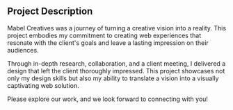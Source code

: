 ## Project Description
Mabel Creatives was a journey of turning a creative vision into a reality. This project embodies my commitment to creating web experiences that resonate with the client's goals and leave a lasting impression on their audiences.

Through in-depth research, collaboration, and a client meeting, I delivered a design that left the client thoroughly impressed. This project showcases not only my design skills but also my ability to translate a vision into a visually captivating web solution.

Please explore our work, and we look forward to connecting with you!
